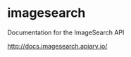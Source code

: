 imagesearch
===========

Documentation for the ImageSearch API

http://docs.imagesearch.apiary.io/

